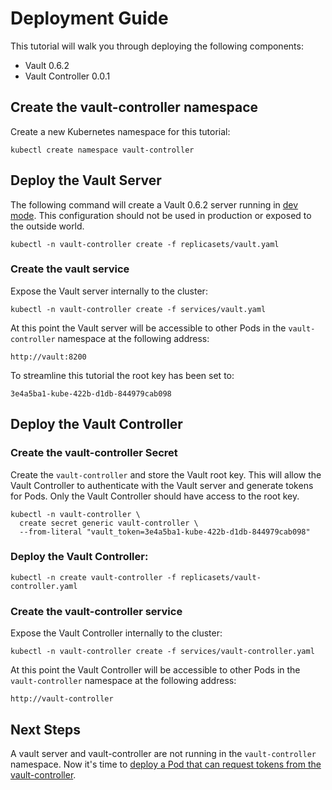 # Deployment Guide

This tutorial will walk you through deploying the following components:

* Vault 0.6.2
* Vault Controller 0.0.1

## Create the vault-controller namespace

Create a new Kubernetes namespace for this tutorial: 

```
kubectl create namespace vault-controller
```

## Deploy the Vault Server

The following command will create a Vault 0.6.2 server running in [dev mode](https://www.vaultproject.io/intro/getting-started/dev-server.html). This configuration should not be used in production or exposed to the outside world.

```
kubectl -n vault-controller create -f replicasets/vault.yaml
```

### Create the vault service

Expose the Vault server internally to the cluster:

```
kubectl -n vault-controller create -f services/vault.yaml
```

At this point the Vault server will be accessible to other Pods in the `vault-controller` namespace at the following address:

```
http://vault:8200
```

To streamline this tutorial the root key has been set to:

```
3e4a5ba1-kube-422b-d1db-844979cab098
```

## Deploy the Vault Controller

### Create the vault-controller Secret

Create the `vault-controller` and store the Vault root key. This will allow the Vault Controller to authenticate with the Vault server and generate tokens for Pods. Only the Vault Controller should have access to the root key.

```
kubectl -n vault-controller \
  create secret generic vault-controller \
  --from-literal "vault_token=3e4a5ba1-kube-422b-d1db-844979cab098"
```

### Deploy the Vault Controller:

```
kubectl -n create vault-controller -f replicasets/vault-controller.yaml 
```

### Create the vault-controller service

Expose the Vault Controller internally to the cluster:

```
kubectl -n vault-controller create -f services/vault-controller.yaml
```

At this point the Vault Controller will be accessible to other Pods in the `vault-controller` namespace at the following address:

```
http://vault-controller
```

## Next Steps

A vault server and vault-controller are not running in the `vault-controller` namespace. Now it's time to [deploy a Pod that can request tokens from the vault-controller](example-usage.md).
